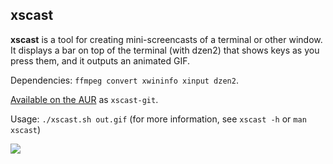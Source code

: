 ## xscast

**xscast** is a tool for creating mini-screencasts of a terminal or other
window. It displays a bar on top of the terminal (with dzen2) that shows keys
as you press them, and it outputs an animated GIF.

Dependencies: `ffmpeg convert xwininfo xinput dzen2`.

[Available on the AUR](https://aur.archlinux.org/packages/xscast-git/) as
`xscast-git`.

Usage: `./xscast.sh out.gif` (for more information, see `xscast -h` or
`man xscast`)

![](http://i.stack.imgur.com/L0WAq.gif)
